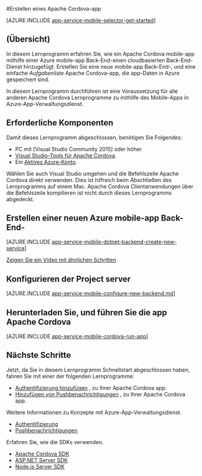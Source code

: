 <properties
    pageTitle="Erstellen eine app Cordova auf mobilen Apps Azure App-Verwaltungsdienst | Microsoft Azure"
    description="Führen Sie dieses Lernprogramm zu ersten Schritten mit Azure mobile-app Downloadzeit für Apache Cordova Entwicklung"
    services="app-service\mobile"
    documentationCenter="javascript"
    authors="adrianhall"
    manager="erikre"
    editor=""
    tags=""
    keywords="Cordova, JavaScript-, Mobilclient" />

<tags
    ms.service="app-service-mobile"
    ms.workload="na"
    ms.tgt_pltfrm="mobile-html"
    ms.devlang="javascript"
    ms.topic="hero-article"
    ms.date="10/01/2016"
    ms.author="adrianha"/>

#<a name="create-an-apache-cordova-app"></a>Erstellen eines Apache Cordova-app

[AZURE.INCLUDE [app-service-mobile-selector-get-started](../../includes/app-service-mobile-selector-get-started.md)]

## <a name="overview"></a>(Übersicht)

In diesem Lernprogramm erfahren Sie, wie ein Apache Cordova mobile-app mithilfe einer Azure mobile-app Back-End-einen cloudbasierten Back-End-Dienst hinzugefügt.  Erstellen Sie eine neue mobile-app Back-End-, und eine einfache _Aufgabenliste_ Apache Cordova-app, die app-Daten in Azure gespeichert sind.

In diesem Lernprogramm durchführen ist eine Voraussetzung für alle anderen Apache Cordova Lernprogramme zu mithilfe des Mobile-Apps in Azure-App-Verwaltungsdienst.

## <a name="prerequisites"></a>Erforderliche Komponenten

Damit dieses Lernprogramm abgeschlossen, benötigen Sie Folgendes:

* PC mit [Visual Studio Community 2015] oder höher.
* [Visual Studio-Tools für Apache Cordova].
* Ein [Aktives Azure-Konto](https://azure.microsoft.com/pricing/free-trial/).

Wählen Sie auch Visual Studio umgehen und die Befehlszeile Apache Cordova direkt verwenden.  Dies ist hilfreich beim Abschließen des Lernprogramms auf einem Mac.  Apache Cordova Clientanwendungen über die Befehlszeile kompilieren ist nicht durch dieses Lernprogramms abgedeckt.

## <a name="create-a-new-azure-mobile-app-backend"></a>Erstellen einer neuen Azure mobile-app Back-End-

[AZURE.INCLUDE [app-service-mobile-dotnet-backend-create-new-service](../../includes/app-service-mobile-dotnet-backend-create-new-service.md)]

[Zeigen Sie ein Video mit ähnlichen Schritten](https://channel9.msdn.com/series/Azure-connected-services-with-Cordova/Azure-connected-services-task-1-Create-an-Azure-Mobile-App)

## <a name="configure-the-server-project"></a>Konfigurieren der Project server

[AZURE.INCLUDE [app-service-mobile-configure-new-backend.md](../../includes/app-service-mobile-configure-new-backend.md)]

## <a name="download-and-run-the-apache-cordova-app"></a>Herunterladen Sie, und führen Sie die app Apache Cordova

[AZURE.INCLUDE [app-service-mobile-cordova-run-app](../../includes/app-service-mobile-cordova-run-app.md)]

## <a name="next-steps"></a>Nächste Schritte

Jetzt, da Sie in diesem Lernprogramm Schnellstart abgeschlossen haben, fahren Sie mit einer der folgenden Lernprogramme:

* [Authentifizierung hinzufügen] , zu Ihrer Apache Cordova app.
* [Hinzufügen von Pushbenachrichtigungen] , zu Ihrer Apache Cordova app.

Weitere Informationen zu Konzepte mit Azure-App-Verwaltungsdienst.

* [Authentifizierung]
* [Pushbenachrichtigungen]

Erfahren Sie, wie die SDKs verwenden.

* [Apache Cordova SDK]
* [ASP.NET Server SDK]
* [Node.js Server SDK]

<!-- Images. -->

<!-- URLs -->
[Azure portal]: https://portal.azure.com/
[Visual Studio-Community 2015]: http://www.visualstudio.com/
[Visual Studio-Tools für Apache Cordova]: https://www.visualstudio.com/en-us/features/cordova-vs.aspx
[Authentifizierung hinzufügen]: app-service-mobile-cordova-get-started-users.md
[Hinzufügen von Pushbenachrichtigungen]: app-service-mobile-cordova-get-started-push.md
[Authentifizierung]: app-service-mobile-auth.md
[Pushbenachrichtigungen]: ../notification-hubs/notification-hubs-push-notification-overview.md
[Apache Cordova SDK]: app-service-mobile-cordova-how-to-use-client-library.md
[ASP.NET Server SDK]: app-service-mobile-dotnet-backend-how-to-use-server-sdk.md
[Node.js Server SDK]: app-service-mobile-node-backend-how-to-use-server-sdk.md
